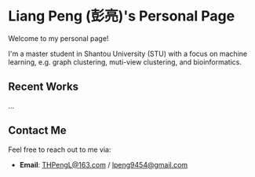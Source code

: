 # Liang Peng (彭亮)'s Personal Page

 Welcome to my personal page!

 I'm a master student in Shantou University (STU) with a focus on machine learning, e.g. graph clustering, muti-view clustering, and bioinformatics.


## Recent Works

...

 ## Contact Me

Feel free to reach out to me via:

- **Email**: THPengL@163.com / lpeng9454@gmail.com
